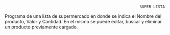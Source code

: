                                                                SUPER LISTA

Programa de una lista de supermercado en donde se indica el Nombre del producto, Valor y Cantidad.
En el mismo se puede editar, buscar y eliminar un producto previamente cargado.
